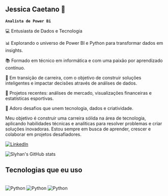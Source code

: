## Jessica Caetano 👋


**`Analista de Power Bi`**

💻 Entusiasta de Dados e Tecnologia

📊 Explorando o universo de Power BI e Python para transformar dados em insights.

📚 Formado em técnico em informática e com uma paixão por aprendizado contínuo.

🎯 Em transição de carreira, com o objetivo de construir soluções inteligentes e impactar decisões através de análises de dados.

🚀 Projetos recentes: análises de mercado, visualizações financeiras e estatísticas esportivas.

🌟 Adoro desafios que unem tecnologia, dados e criatividade.

Meu objetivo é construir uma carreira sólida na área de tecnologia, aplicando habilidades técnicas e analíticas para resolver problemas e criar soluções inovadoras. Estou sempre em busca de aprender, crescer e colaborar em projetos desafiadores.

[![LinkedIn](https://img.shields.io/badge/LinkedIn-0077B5?style=for-the-badge&logo=linkedin&logoColor=white)](https://www.linkedin.com/in/jessicacaetano/)

![Slyhan's GitHub stats](https://github-readme-stats.vercel.app/api?username=slyhan&show_icons=true&theme=dracula)

## Tecnologias que eu uso

<div style="display: inline_block"><br/>
    <img align="center" alt="Python" src="https://img.shields.io/badge/Python-3776AB?style=for-the-badge&logo=python&logoColor=white">
    <img align="center" alt="Python" src="https://img.shields.io/badge/MySQL-00000F?style=for-the-badge&logo=mysql&logoColor=white">
    <img align="center" alt="Python" src="https://img.shields.io/badge/Microsoft_Excel-217346?style=for-the-badge&logo=microsoft-excel&logoColor=white">
</div>
